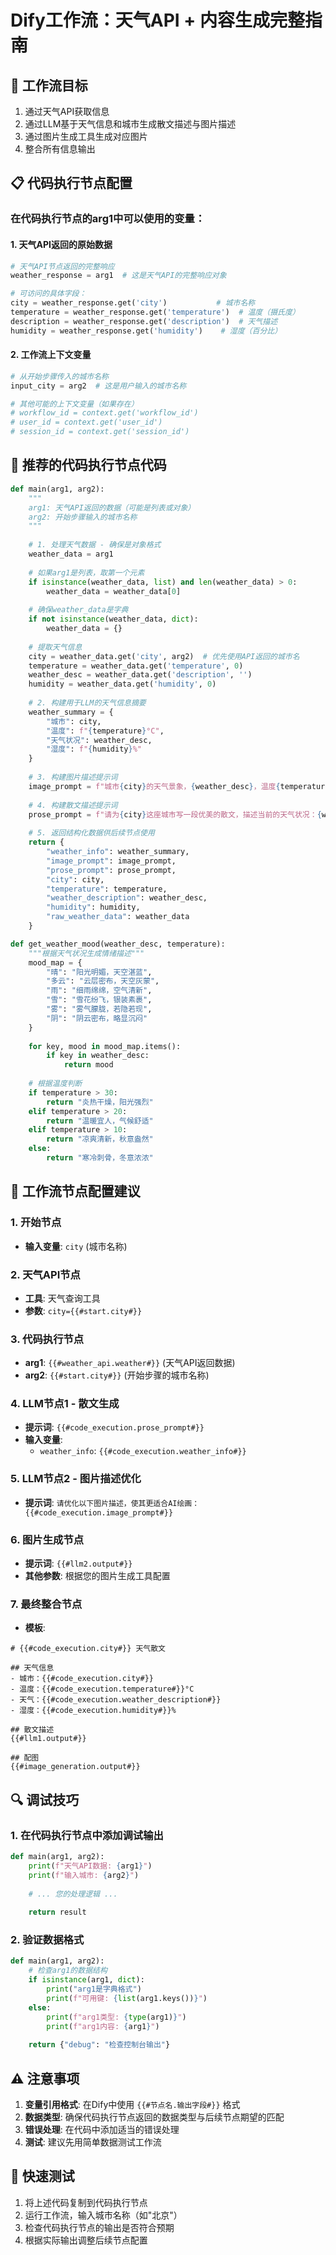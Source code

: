 # Dify工作流：天气API + 内容生成完整指南

## 🎯 工作流目标
1. 通过天气API获取信息
2. 通过LLM基于天气信息和城市生成散文描述与图片描述
3. 通过图片生成工具生成对应图片
4. 整合所有信息输出

## 📋 代码执行节点配置

### 在代码执行节点的arg1中可以使用的变量：

#### 1. 天气API返回的原始数据
```python
# 天气API节点返回的完整响应
weather_response = arg1  # 这是天气API的完整响应对象

# 可访问的具体字段：
city = weather_response.get('city')           # 城市名称
temperature = weather_response.get('temperature')  # 温度（摄氏度）
description = weather_response.get('description')  # 天气描述
humidity = weather_response.get('humidity')    # 湿度（百分比）
```

#### 2. 工作流上下文变量
```python
# 从开始步骤传入的城市名称
input_city = arg2  # 这是用户输入的城市名称

# 其他可能的上下文变量（如果存在）
# workflow_id = context.get('workflow_id')
# user_id = context.get('user_id')
# session_id = context.get('session_id')
```

## 🔧 推荐的代码执行节点代码

```python
def main(arg1, arg2):
    """
    arg1: 天气API返回的数据（可能是列表或对象）
    arg2: 开始步骤输入的城市名称
    """
    
    # 1. 处理天气数据 - 确保是对象格式
    weather_data = arg1
    
    # 如果arg1是列表，取第一个元素
    if isinstance(weather_data, list) and len(weather_data) > 0:
        weather_data = weather_data[0]
    
    # 确保weather_data是字典
    if not isinstance(weather_data, dict):
        weather_data = {}
    
    # 提取天气信息
    city = weather_data.get('city', arg2)  # 优先使用API返回的城市名
    temperature = weather_data.get('temperature', 0)
    weather_desc = weather_data.get('description', '')
    humidity = weather_data.get('humidity', 0)
    
    # 2. 构建用于LLM的天气信息摘要
    weather_summary = {
        "城市": city,
        "温度": f"{temperature}°C",
        "天气状况": weather_desc,
        "湿度": f"{humidity}%"
    }
    
    # 3. 构建图片描述提示词
    image_prompt = f"城市{city}的天气景象，{weather_desc}，温度{temperature}度，{humidity}%湿度，{get_weather_mood(weather_desc, temperature)}"
    
    # 4. 构建散文描述提示词
    prose_prompt = f"请为{city}这座城市写一段优美的散文，描述当前的天气状况：{weather_desc}，温度{temperature}度，湿度{humidity}%"
    
    # 5. 返回结构化数据供后续节点使用
    return {
        "weather_info": weather_summary,
        "image_prompt": image_prompt,
        "prose_prompt": prose_prompt,
        "city": city,
        "temperature": temperature,
        "weather_description": weather_desc,
        "humidity": humidity,
        "raw_weather_data": weather_data
    }

def get_weather_mood(weather_desc, temperature):
    """根据天气状况生成情绪描述"""
    mood_map = {
        "晴": "阳光明媚，天空湛蓝",
        "多云": "云层密布，天空灰蒙",
        "雨": "细雨绵绵，空气清新",
        "雪": "雪花纷飞，银装素裹",
        "雾": "雾气朦胧，若隐若现",
        "阴": "阴云密布，略显沉闷"
    }
    
    for key, mood in mood_map.items():
        if key in weather_desc:
            return mood
    
    # 根据温度判断
    if temperature > 30:
        return "炎热干燥，阳光强烈"
    elif temperature > 20:
        return "温暖宜人，气候舒适"
    elif temperature > 10:
        return "凉爽清新，秋意盎然"
    else:
        return "寒冷刺骨，冬意浓浓"
```

## 🎨 工作流节点配置建议

### 1. 开始节点
- **输入变量**: `city` (城市名称)

### 2. 天气API节点
- **工具**: 天气查询工具
- **参数**: `city={{#start.city#}}`

### 3. 代码执行节点
- **arg1**: `{{#weather_api.weather#}}` (天气API返回数据)
- **arg2**: `{{#start.city#}}` (开始步骤的城市名称)

### 4. LLM节点1 - 散文生成
- **提示词**: `{{#code_execution.prose_prompt#}}`
- **输入变量**: 
  - `weather_info`: `{{#code_execution.weather_info#}}`

### 5. LLM节点2 - 图片描述优化
- **提示词**: `请优化以下图片描述，使其更适合AI绘画：{{#code_execution.image_prompt#}}`

### 6. 图片生成节点
- **提示词**: `{{#llm2.output#}}`
- **其他参数**: 根据您的图片生成工具配置

### 7. 最终整合节点
- **模板**: 
```
# {{#code_execution.city#}} 天气散文

## 天气信息
- 城市：{{#code_execution.city#}}
- 温度：{{#code_execution.temperature#}}°C
- 天气：{{#code_execution.weather_description#}}
- 湿度：{{#code_execution.humidity#}}%

## 散文描述
{{#llm1.output#}}

## 配图
{{#image_generation.output#}}
```

## 🔍 调试技巧

### 1. 在代码执行节点中添加调试输出
```python
def main(arg1, arg2):
    print(f"天气API数据: {arg1}")
    print(f"输入城市: {arg2}")
    
    # ... 您的处理逻辑 ...
    
    return result
```

### 2. 验证数据格式
```python
def main(arg1, arg2):
    # 检查arg1的数据结构
    if isinstance(arg1, dict):
        print("arg1是字典格式")
        print(f"可用键: {list(arg1.keys())}")
    else:
        print(f"arg1类型: {type(arg1)}")
        print(f"arg1内容: {arg1}")
    
    return {"debug": "检查控制台输出"}
```

## ⚠️ 注意事项

1. **变量引用格式**: 在Dify中使用 `{{#节点名.输出字段#}}` 格式
2. **数据类型**: 确保代码执行节点返回的数据类型与后续节点期望的匹配
3. **错误处理**: 在代码中添加适当的错误处理
4. **测试**: 建议先用简单数据测试工作流

## 🚀 快速测试

1. 将上述代码复制到代码执行节点
2. 运行工作流，输入城市名称（如"北京"）
3. 检查代码执行节点的输出是否符合预期
4. 根据实际输出调整后续节点配置
